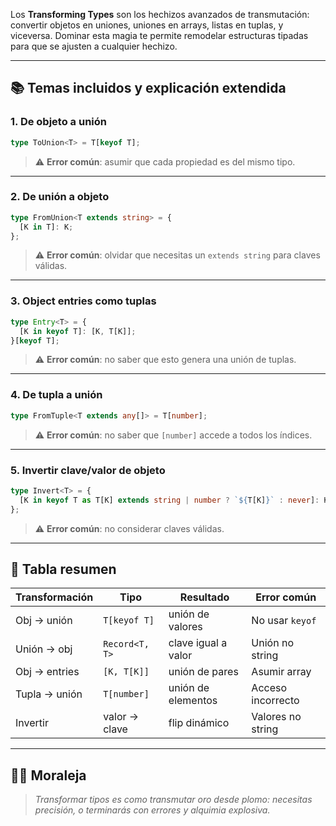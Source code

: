 

Los **Transforming Types** son los hechizos avanzados de transmutación: convertir objetos en uniones, uniones en arrays, listas en tuplas, y viceversa. Dominar esta magia te permite remodelar estructuras tipadas para que se ajusten a cualquier hechizo.

---

## 📚 Temas incluidos y explicación extendida

### 1. De objeto a unión
```ts
type ToUnion<T> = T[keyof T];
```
> ⚠️ **Error común**: asumir que cada propiedad es del mismo tipo.

---

### 2. De unión a objeto
```ts
type FromUnion<T extends string> = {
  [K in T]: K;
};
```
> ⚠️ **Error común**: olvidar que necesitas un `extends string` para claves válidas.

---

### 3. Object entries como tuplas
```ts
type Entry<T> = {
  [K in keyof T]: [K, T[K]];
}[keyof T];
```
> ⚠️ **Error común**: no saber que esto genera una unión de tuplas.

---

### 4. De tupla a unión
```ts
type FromTuple<T extends any[]> = T[number];
```
> ⚠️ **Error común**: no saber que `[number]` accede a todos los índices.

---

### 5. Invertir clave/valor de objeto
```ts
type Invert<T> = {
  [K in keyof T as T[K] extends string | number ? `${T[K]}` : never]: K;
};
```
> ⚠️ **Error común**: no considerar claves válidas.

---

## 🧠 Tabla resumen
| Transformación | Tipo | Resultado | Error común |
|---|---|---|---|
| Obj → unión | `T[keyof T]` | unión de valores | No usar `keyof` |
| Unión → obj | `Record<T, T>` | clave igual a valor | Unión no string |
| Obj → entries | `[K, T[K]]` | unión de pares | Asumir array |
| Tupla → unión | `T[number]` | unión de elementos | Acceso incorrecto |
| Invertir | valor → clave | flip dinámico | Valores no string |

---

## 🧙‍♀️ Moraleja
> *Transformar tipos es como transmutar oro desde plomo: necesitas precisión, o terminarás con errores y alquimia explosiva.*